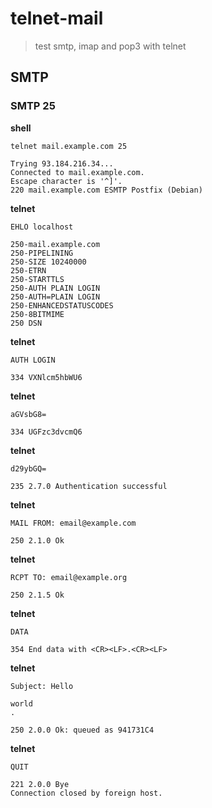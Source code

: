 # telnet-mail

> test smtp, imap and pop3 with telnet

## SMTP

### SMTP 25

**shell**
```
telnet mail.example.com 25
```
```
Trying 93.184.216.34...
Connected to mail.example.com.
Escape character is '^]'.
220 mail.example.com ESMTP Postfix (Debian)
```

**telnet**
```
EHLO localhost
```
```
250-mail.example.com
250-PIPELINING
250-SIZE 10240000
250-ETRN
250-STARTTLS
250-AUTH PLAIN LOGIN
250-AUTH=PLAIN LOGIN
250-ENHANCEDSTATUSCODES
250-8BITMIME
250 DSN
```

**telnet**
```
AUTH LOGIN
```
```
334 VXNlcm5hbWU6
```

**telnet**
```
aGVsbG8=
```
```
334 UGFzc3dvcmQ6
```

**telnet**
```
d29ybGQ=
```
```
235 2.7.0 Authentication successful
```

**telnet**
```
MAIL FROM: email@example.com
```
```
250 2.1.0 Ok
```

**telnet**
```
RCPT TO: email@example.org
```
```
250 2.1.5 Ok
```

**telnet**
```
DATA
```
```
354 End data with <CR><LF>.<CR><LF>
```

**telnet**
```
Subject: Hello

world
.
```
```
250 2.0.0 Ok: queued as 941731C4
```

**telnet**
```
QUIT
```
```
221 2.0.0 Bye
Connection closed by foreign host.
```
